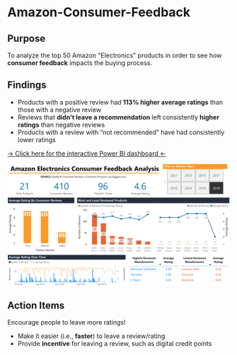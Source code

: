 # Amazon-Consumer-Feedback

## Purpose 

To analyze the top 50 Amazon "Electronics" products in order to see how **consumer feedback** impacts the buying process.

## Findings

* Products with a positive review had **113% higher average ratings** than those with a negative review
* Reviews that **didn't leave a recommendation** left consistently **higher ratings** than negative reviews
* Products with a review with “not recommended” have had consistently lower ratings 

<a href="https://app.powerbi.com/view?r=eyJrIjoiMzUwZWI5MjktMmYyMi00MGViLWI1ZGUtNGJlMDA2MDc1ZDIzIiwidCI6IjBkNGRhMGY4LTRhMzEtNGQ3Ni1hY2U2LTBhNjIzMzFlMWI4NCIsImMiOjF9" frameborder="0" allowFullScreen="true"> → Click here for the interactive Power BI dashboard ← </a>

<img src = 'https://github.com/akrasnogorska/amazon-consumer-feedback/blob/main/Amazon%20Dashboard.png?raw=true' align="center">

## Action Items 

Encourage people to leave more ratings!
* Make it easier (i.e., **faster**) to leave a review/rating
* Provide **incentive** for leaving a review, such as digital credit points




